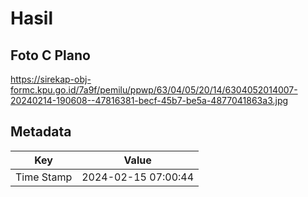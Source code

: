 # Hasil

## Foto C Plano

https://sirekap-obj-formc.kpu.go.id/7a9f/pemilu/ppwp/63/04/05/20/14/6304052014007-20240214-190608--47816381-becf-45b7-be5a-4877041863a3.jpg


## Metadata

| Key        | Value               |
| ---------- | ------------------- |
| Time Stamp | 2024-02-15 07:00:44 |




